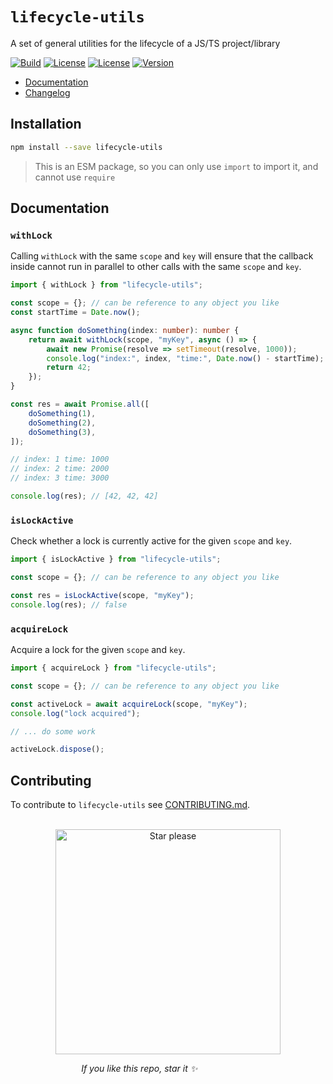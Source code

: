 # `lifecycle-utils`
A set of general utilities for the lifecycle of a JS/TS project/library

[![Build](https://github.com/giladgd/lifecycle-utils/actions/workflows/build.yml/badge.svg)](https://github.com/giladgd/lifecycle-utils/actions/workflows/build.yml)
[![License](https://badgen.net/badge/color/MIT/green?label=license)](https://www.npmjs.com/package/lifecycle-utils)
[![License](https://badgen.net/badge/color/TypeScript/blue?label=types)](https://www.npmjs.com/package/lifecycle-utils)
[![Version](https://badgen.net/npm/v/lifecycle-utils)](https://www.npmjs.com/package/lifecycle-utils)

* [Documentation](https://giladgd.github.io/lifecycle-utils/)
* [Changelog](https://github.com/giladgd/lifecycle-utils/releases)


## Installation
```bash
npm install --save lifecycle-utils
```

> This is an ESM package, so you can only use `import` to import it, and cannot use `require`

## Documentation
### `withLock`
Calling `withLock` with the same `scope` and `key` will ensure that the callback inside cannot run in parallel to other calls with the same `scope` and `key`.

```typescript
import { withLock } from "lifecycle-utils";

const scope = {}; // can be reference to any object you like
const startTime = Date.now();

async function doSomething(index: number): number {
    return await withLock(scope, "myKey", async () => {
        await new Promise(resolve => setTimeout(resolve, 1000));
        console.log("index:", index, "time:", Date.now() - startTime);
        return 42;
    });
}

const res = await Promise.all([
    doSomething(1),
    doSomething(2),
    doSomething(3),
]);

// index: 1 time: 1000
// index: 2 time: 2000
// index: 3 time: 3000

console.log(res); // [42, 42, 42]
```

### `isLockActive`
Check whether a lock is currently active for the given `scope` and `key`.

```typescript
import { isLockActive } from "lifecycle-utils";

const scope = {}; // can be reference to any object you like

const res = isLockActive(scope, "myKey");
console.log(res); // false
```

### `acquireLock`
Acquire a lock for the given `scope` and `key`.

```typescript
import { acquireLock } from "lifecycle-utils";

const scope = {}; // can be reference to any object you like

const activeLock = await acquireLock(scope, "myKey");
console.log("lock acquired");

// ... do some work

activeLock.dispose();
```

## Contributing
To contribute to `lifecycle-utils` see [CONTRIBUTING.md](https://github.com/giladgd/lifecycle-utils/blob/master/CONTRIBUTING.md).


<br />

<div align="center" width="360">
    <img alt="Star please" src="https://media.githubusercontent.com/media/giladgd/lifecycle-utils/master/assets/star.please.roundEdges.png" width="360" margin="auto" />
    <br/>
    <p align="right">
        <i>If you like this repo, star it ✨</i>&nbsp;&nbsp;&nbsp;&nbsp;&nbsp;&nbsp;&nbsp;&nbsp;&nbsp;&nbsp;&nbsp;&nbsp;&nbsp;&nbsp;&nbsp;&nbsp;&nbsp;&nbsp;&nbsp;&nbsp;&nbsp;&nbsp;&nbsp;&nbsp;&nbsp;&nbsp;&nbsp;&nbsp;&nbsp;&nbsp;&nbsp;&nbsp;&nbsp;&nbsp;&nbsp;&nbsp;&nbsp;&nbsp;&nbsp;&nbsp;&nbsp;&nbsp;&nbsp;&nbsp;&nbsp;&nbsp;&nbsp;&nbsp;&nbsp;&nbsp;&nbsp;&nbsp;
    </p>
</div>
